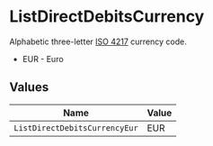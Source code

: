 # ListDirectDebitsCurrency

Alphabetic three-letter [ISO 4217](https://en.wikipedia.org/wiki/ISO_4217) currency code.
* EUR - Euro


## Values

| Name                          | Value                         |
| ----------------------------- | ----------------------------- |
| `ListDirectDebitsCurrencyEur` | EUR                           |